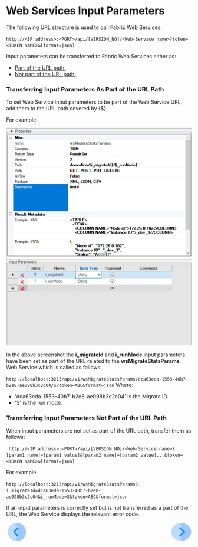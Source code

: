 # Web Services Input Parameters

The following URL structure is used to call Fabric Web Services:

<p><code>http://&lt;IP address&gt;:&lt;PORT&gt;/api/[VERSION_NO]/&lt;Web-Service name&gt;?token=&lt;TOKEN NAME&gt;&amp;[format=json]</p></code>

Input parameters can be transferred to Fabric Web Services either as:
- [Part of the URL path.](/articles/15_web_services/08_web_services_input_parameters.md#transfering-input-parameters-as-part-of-the-url-path)
- [Not part of the URL path.](/articles/15_web_services/08_web_services_input_parameters.md#transferring-input-parameters-not-part-of-the-url-path)  

### Transferring Input Parameters As Part of the URL Path

To set Web Service input parameters to be part of the Web Service URL, add them to the URL path covered by {$}.

For example: 

<img src="/articles/15_web_services/images/Web-Service-KI-8-1.png" alt="drawing"/> 

In the above screenshot the **i_migrateId** and **i_runMode** input parameters have been set as part of the URL related to the **wsMigrateStatsParams** Web Service which is called as follows:  

`http://localhost:3213/api/v1/wsMigrateStatsParams/dca63eda-1553-40b7-b2e8-ae098b3c2c04/S?token=ABC&format=json`
Where:

* 'dca63eda-1553-40b7-b2e8-ae098b3c2c04' is the Migrate ID.
* 'S' is the run mode. 

 

### Transferring Input Parameters Not Part of the URL Path

When input parameters are not set as part of the URL path, transfer them as follows:

<p><code>&nbsp;http://&lt;IP address&gt;:&lt;PORT&gt;/api/[VERSION_NO]/&lt;Web-Service name&gt;?[param1 name]=[param1 value]&amp;[param2 name]=[param2 value]...&amp;token=&lt;TOKEN NAME&gt;&amp;[format=json]</code></p>

For example:

`http://localhost:3213/api/v1/wsMigrateStatsParams?i_migrateId=dca63eda-1553-40b7-b2e8-ae098b3c2c04&i_runMode=S&token=ABC&format=json`

If an input parameters is correctly set but is not transferred as a part of the URL, the Web Service displays the relevant error code.

[![Previous](/articles/images/Previous.png)](/articles/15_web_services/07_deploy_web_services.md)[<img align="right" width="60" height="54" src="/articles/images/Next.png">](/articles/15_web_services/09_swagger.md)


